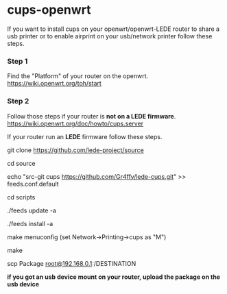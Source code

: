# cups-openwrt
If you want to install cups on your openwrt/openwrt-LEDE router to share a usb printer or to enable airprint on your usb/network printer follow these steps.

### Step 1
Find the "Platform" of your router on the openwrt. https://wiki.openwrt.org/toh/start

### Step 2
Follow those steps if your router is **not on a LEDE firmware**. https://wiki.openwrt.org/doc/howto/cups.server

If your router run an **LEDE** firmware follow these steps.

git clone https://github.com/lede-project/source

cd source

echo "src-git cups https://github.com/Gr4ffy/lede-cups.git" >> feeds.conf.default

cd scripts

./feeds update -a

./feeds install -a

make menuconfig (set Network->Printing->cups as "M")

make

scp Package root@192.168.0.1:/DESTINATION

**if you got an usb device mount on your router, upload the package on the usb device**
